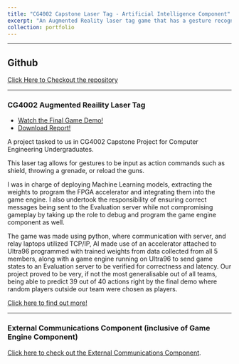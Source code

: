 ```yaml
---
title: "CG4002 Capstone Laser Tag - Artificial Intelligence Component"
excerpt: "An Augmented Reality laser tag game that has a gesture recognition system to detect actions as commands in the AR game. <br /> ![CG4002 Capstone](../images/CG4002Group.png) <br /> [__CLICK TO KNOW MORE__](https://uosjapuelks.github.io/anderson/portfolio/portfolio-1/)"
collection: portfolio
---
```


---
## Github
[Click Here to Checkout the repository](https://github.com/uosjapuelks/capstoneml)

***
### CG4002 Augmented Reaility Laser Tag

* [Watch the Final Game Demo!](https://www.youtube.com/watch?v=ZkmZPc9GfTc&ab_channel=HoMingJun)
* [Download Report!](http://uosjapuelks.github.io/anderson/files/CG4002Report.pdf)

A project tasked to us in CG4002 Capstone Project for Computer Engineering Undergraduates.

This laser tag allows for gestures to be input as action commands such as shield, throwing a grenade, or reload the guns.

I was in charge of deploying Machine Learning models, extracting the weights to program the FPGA accelerator and integrating them into the game engine. I also undertook the responsibility of ensuring correct messages being sent to the Evaluation server while not compromising gameplay by taking up the role to debug and program the game engine component as well.

The game was made using python, where communication with server, and relay laptops utilized TCP/IP, AI made use of an accelerator attached to Ultra96 programmed with trained weights from data collected from all 5 members, along with a game engine running on Ultra96 to send game states to an Evaluation server to be verified for correctness and latency. 
Our project proved to be very, if not the most generalisable out of all teams, being able to predict 39 out of 40 actions right by the final demo where random players outside our team were chosen as players.

[Click here to find out more!](https://github.com/uosjapuelks/capstoneml)

***
### External Communications Component (inclusive of Game Engine Component)
[Click here to check out the External Communications Component](https://uosjapuelks.github.io/tp/UserGuide.html).
